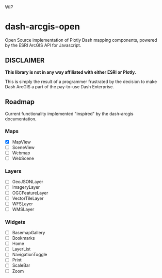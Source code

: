 WIP

# dash-arcgis-open

Open Source implementation of Plotly Dash mapping components, powered by the ESRI ArcGIS API for Javascript.

## DISCLAIMER

**This library is not in any way affiliated with either ESRI or Plotly.**

This is simply the result of a programmer frustrated by the decision to make Dash ArcGIS a part of the pay-to-use Dash Enterprise.

## Roadmap

Current functionality implemented "inspired" by the dash-arcgis documentation.

### Maps
- [x] MapView 
- [ ] SceneView 
- [ ] Webmap
- [ ] WebScene

### Layers
- [ ] GeoJSONLayer
- [ ] ImageryLayer
- [ ] OGCFeatureLayer
- [ ] VectorTileLayer
- [ ] WFSLayer
- [ ] WMSLayer

### Widgets
- [ ] BasemapGallery
- [ ] Bookmarks
- [ ] Home
- [ ] LayerList
- [ ] NavigationToggle
- [ ] Print
- [ ] ScaleBar
- [ ] Zoom 